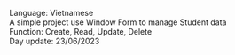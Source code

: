 Language: Vietnamese  
A simple project use Window Form to manage Student data  
Function: Create, Read, Update, Delete  
Day update: 23/06/2023  
